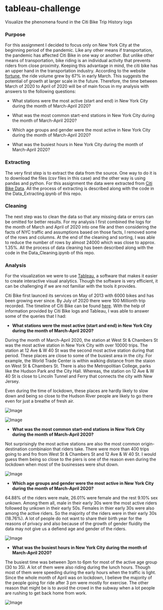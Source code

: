 # tableau-challenge

Visualize the phenomena found in the Citi Bike Trip History logs


### Purpose

For this assignment I decided to focus only on New York City  at the beginning period of the pandemic. Like any other means if transportation, the pandemic has affected Citi Bike in one way or another. But unlike other means of transportation, bike riding is an individual activity that prevents riders from close proximity. Keeping this advantage  in mind, the citi bike has an upper hand in the transportation industry. According to the website [fortune](https://fortune.com/2020/06/15/bicycles-coronavirus-cities-lime-citi-bike/), the ride volume grew by 67% in early March. This suggests the potential of growth at larger scale in the future. Therefore, the time between March of 2020 to April of 2020 will be of main focus in my analysis with answers to the following questions:

* What stations were the most active (start and end) in New York City during the month of March-April 2020?

* What was the most common start-end stations in New York City during the month of March-April 2020?

* Which age groups and gender were the most active in New York City  during the month of March-April 2020?

* What was the busiest hours in New York City during the month of March-April 2020?


### Extracting

The very first step is to extract the data from the source. One way to do it is to download the files (csv files in this case) and the other way is using pandas and python. For this assignment the data were extracted from [Citi Bike Data](https://www.citibikenyc.com/system-data). All the process of extracting is described along with the code in the Data_Extracting.ipynb of this repo. 


### Cleaning

The next step was to clean the data so that any missing data or errors can be omitted for better results. For my analysis I first combined the logs for the month of March and April of 2020 into one file and then considering the facts of NYC traffic and assumptions based on those facts, I removed some of the rows and columns. At the end of the cleaning and sorting, I was able to reduce the number of rows by almost 24000 which was close to approx. 1.35%. All the process of data cleaning has been described along with the code in the Data_Cleaning.ipynb of this repo.


### Analysis

For the visualization we were to use [Tableau](https://www.tableau.com/), a software that makes it easier to create interactive visual analytics. Though the software is very efficient, it can be challenging if we are not familiar with the tools it provides. 

Citi Bike first launced its services on May of 2013 with 6000 bikes and has been growing ever since. By July of 2020 there were 100 Millionth trip recorded. The timeline of Citi Bike can be found [here](https://www.citibikenyc.com/about#:~:text=Citi%20Bike%20launches%20with%206000,stations%20throughout%20Manhattan%20and%20Brooklyn.). With the help of information provided by Citi Bike logs and Tableau, I was able to answer some of the queries that I had:

* **What stations were the most active (start and end) in New York City during the month of March-April 2020?**

During the month of March-April 2020, the station at West St & Chambers St was the most active station in New York City with over 10000 trips. The station at 12 Ave & W 40 St was the second most active station during that period. These places are close to some of the busiest area in the city. For example, the World Trade Center is within walking distance from the staion on West St & Chambers St. There is also the Metropolitian College, parks like the Hudson Park and the City Hall. Whereas, the station on 12 Ave & W 40 St is close to Lincoln Tunnel and Ferry that connects the city with New Jersey. 

Even during the time of lockdown, these places are hardly likely to slow down and being so close to the Hudson River people are likely to go there even for just a breathe of fresh air. 

![Image](https://github.com/Anumala89/tableau-challenge/blob/main/Images/Start_station.png)

![Image](https://github.com/Anumala89/tableau-challenge/blob/main/Images/End_station.png)

* **What was the most common start-end stations in New York City during the month of March-April 2020?**

Not surprisingly the most active stations are also the most common origin-destination combinaion that riders take. There were more than 400 trips going to and fro from West St & Chambers St and 12 Ave & W 40 St. I would guess them being so close to the piers is one of the reason even during the lockdown when most of the businesses were shut down. 

![Image](https://github.com/Anumala89/tableau-challenge/blob/main/Images/Routes.png)

* **Which age groups and gender were the most active in New York City during the month of March-April 2020?**

64.88% of the riders were male, 26.01% were female and the rest 9.10% sex unkown. Among them all, male in their early 30s were the most active riders followed by unkown in their early 50s. Females in thier early 30s were also among the active riders. So the majority of the riders were in their early 30s (18.76%). A lot of people do not want to share their birth year for the reasons of privacy and also because of the growth of gender fluidity the data may not give us a defiend age and gender of the riders.

![Image](https://github.com/Anumala89/tableau-challenge/blob/main/Images/Usage_Gender_Age.png)

* **What was the busiest hours in New York City during the month of March-April 2020?**

The busiest time was between 3pm to 6pm for most of the active age group (30 to 35). A lot of them were also riding during the lunch hours. Though most of them were speeding during the early hours when the traffic is light. Since the whole month of April was on lockdown, I believe the majority of the people going for ride after 3 pm were mostly for exercise. The other reason that might be is to avoid the crowd in the subway when a lot people are rushing to get back home from work. 

![Image](https://github.com/Anumala89/tableau-challenge/blob/main/Images/Usage_Age_by_hour.png)


